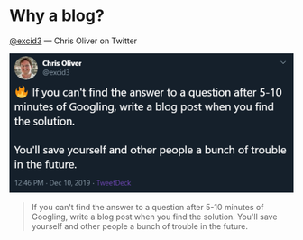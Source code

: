# Why a blog?

[@excid3](https://twitter.com/excid3) &mdash; Chris Oliver on Twitter

![If you can't find the answer to a question after 5-10 minutes of Googling, write a blog post when you find the solution. You'll save yourself and other people a bunch of trouble in the future.](../../assets/images/write-a-blog-tweet.png "Logo Title Text 1")

> If you can't find the answer to a question after 5-10 minutes of Googling, write a blog post when you find the solution. You'll save yourself and other people a bunch of trouble in the future.